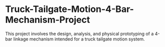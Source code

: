 # Truck-Tailgate-Motion-4-Bar-Mechanism-Project
 This project involves the design, analysis, and physical prototyping of a 4-bar linkage mechanism intended for a truck tailgate motion system. 
